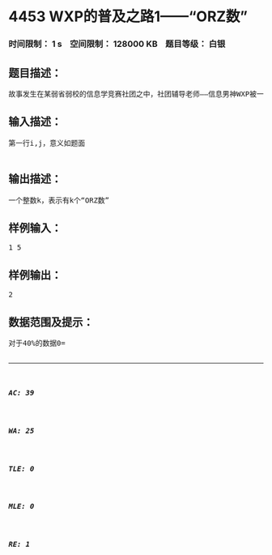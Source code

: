 # 4453 WXP的普及之路1——“ORZ数”   
### 时间限制： 1 s&nbsp;&nbsp;&nbsp;&nbsp;空间限制： 128000 KB&nbsp;&nbsp;&nbsp;&nbsp;题目等级： 白银  
## 题目描述：  

<pre>
故事发生在某弱省弱校的信息学竞赛社团之中，社团辅导老师——信息男神WXP被一群新入团的孩子嘲讽说他不能AKNOIP。WXP当然不会服气，但是他又懒得秀一手（其实是不会做），于是他请来了信息学竞赛队最弱的你来帮他。    接到任务的你拿到了第一张题目纸，上面写着：对于区间【I,j】，如果存在x1，y1(x1<>y1)使得x1+y1为一个质数且这样组成的质数的组成方法不止一种，则把这个质数称之为“ORZ数”。你的任务：找出有几个“ORZ数”。
</pre>
  
  
## 输入描述：  

<pre>
第一行i,j，意义如题面  

</pre>
  
  
## 输出描述：  

<pre>
一个整数k，表示有k个“ORZ数”
</pre>
  
  
## 样例输入：  

<pre>
1 5
</pre>
  
  
## 样例输出：  

<pre>
2
</pre>
  
  
## 数据范围及提示：  

<pre>
对于40%的数据0=<i<j<=100对于100%的数据0=<i<j<=1000  

</pre>
  
  
***  

##### AC: 39  
##### WA: 25  
##### TLE: 0  
##### MLE: 0  
##### RE: 1  
